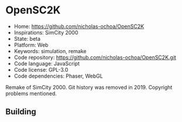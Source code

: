 # OpenSC2K

- Home: https://github.com/nicholas-ochoa/OpenSC2K
- Inspirations: SimCity 2000
- State: beta
- Platform: Web
- Keywords: simulation, remake
- Code repository: https://github.com/nicholas-ochoa/OpenSC2K.git
- Code language: JavaScript
- Code license: GPL-3.0
- Code dependencies: Phaser, WebGL

Remake of SimCity 2000.
Git history was removed in 2019. Copyright problems mentioned.

## Building
